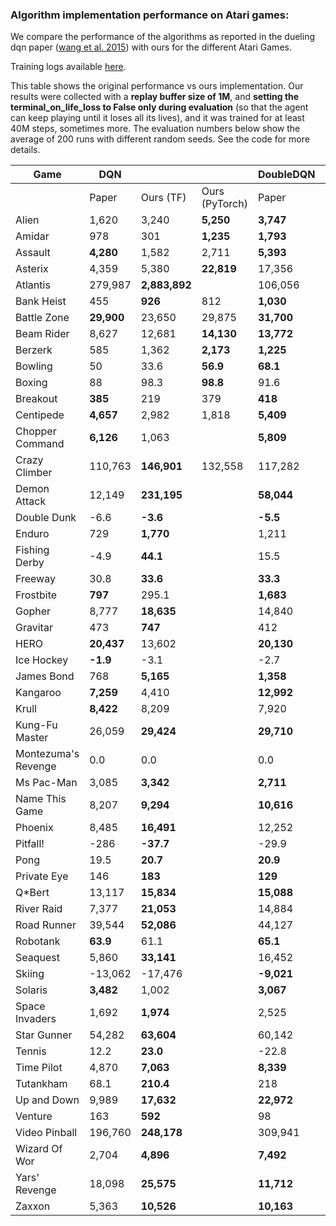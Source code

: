 ### Algorithm implementation performance on Atari games:
We compare the performance of the algorithms as reported in the dueling dqn paper ([wang et al. 2015](https://arxiv.org/pdf/1511.06581.pdf)) with ours for the different Atari Games.

Training logs available [here](https://tensorboard.dev/experiment/XzlbZcmoQkCeVPppg7BR7g).

This table shows the original performance vs ours implementation. Our results were collected with a **replay 
buffer size of 1M**, and **setting the terminal_on_life_loss to False only during evaluation** (so that the agent 
can keep playing until it loses all its lives), and it was trained for at least 40M steps, sometimes more.
The evaluation numbers below show the average of 200 runs with different random seeds. See the code for more
details.

|Game               |DQN       |              |               | DoubleDQN  |               | | DuelingDQN  |               |
|-------------------|----------|--------------|---------------|------------|---------------|-|-------------|---------------|
|                   |Paper     |Ours (TF)     |Ours (PyTorch) | Paper      | Ours (TF)     | Ours (PyTorch) | Paper       | Ours (TF)     |
|Alien              |1,620     |3,240         |**5,250**      | **3,747**  | 2,618         | | **4,461**   | 2,281         |
|Amidar             |978       |301           |**1,235**      | **1,793**  | 703           | | **2,354**   | 527           |
|Assault            |**4,280** |1,582         |2,711          | **5,393**  | 3,132         | | **4,621**   | 2,432         |
|Asterix            |4,359     |5,380         |**22,819**    | 17,356     | **19,031**    | | **28,188**  | 5,297         |
|Atlantis           |279,987   |**2,883,892** | | 106,056    | **2,774,910** | | 382,572     | **2,681,685** |
|Bank Heist         |455       |**926**       |812           | **1,030**  | 873           | | **1,611**   | 976           |
|Battle Zone        |**29,900**|23,650        |29,875        | **31,700** | 29,820        | | **37,150**  | 34,385        |
|Beam Rider         |8,627     |12,681        |**14,130**    | **13,772** | 9,978         | | **12,164**  | 8,607         |
|Berzerk            |585       |1,362         |**2,173**     | **1,225**  | 1,157         | | **1,472**   | 1,182         |
|Bowling            |50        |33.6          |**56.9**      | **68.1**   | 52.8          | | **65.5**    | 29.3          |
|Boxing             |88        |98.3          |**98.8**      | 91.6       | **99.2**      | | **99.4**    | 99.1          |
|Breakout           |**385**   |219           |379           | **418**    | 396.4         | | 345         | **402**       |
|Centipede          |**4,657** |2,982         |1,818         | **5,409**  | 2,211         | | **7,561**   | 2,516         |
|Chopper Command    |**6,126** |1,063         | | **5,809**  | 1,525         | | **11,215**  | 1,396         |
|Crazy Climber      |110,763   |**146,901**   |132,558       | 117,282    | **133,573**   | | **143,570** | 142,660       |
|Demon Attack       |12,149    |**231,195**   | | **58,044** | 23,389        | | 60,813      | **266,976**   |
|Double Dunk        |-6.6      |**-3.6**      | | **-5.5**   | -10.2         | | 0.1         | **0.5**       |
|Enduro             |729       |**1,770**     | | 1,211      | **1,728**     | | **2,258**   | 1,829         |
|Fishing Derby      |-4.9      |**44.1**      | | 15.5       | **28.1**      | | **46.4**    | 18.0          |
|Freeway            |30.8      |**33.6**      | | **33.3**   | 32.8          | | 0.0         | **33.1**      |
|Frostbite          |**797**   |295.1         | | **1,683**  | 224.1         | | **4,672**   | 1,498         |
|Gopher             |8,777     |**18,635**    | | 14,840     | **16,954**    | | 15,718      | **18,982**    |
|Gravitar           |473       |**747**       | | 412        | **616**       | | 588         | **715**       |
|HERO               |**20,437**|13,602        | | **20,130** | 15,039        | | **20,818**  | 14,652        |
|Ice Hockey         |**-1.9**  |-3.1          | | -2.7       | **-2.4**      | | **0.5**     | -2.8          |
|James Bond         |768       |**5,165**     | | **1,358**  | 1,143         | | **1,312**   | 1,131         |
|Kangaroo           |**7,259** |4,410         | | **12,992** | 5,508         | | **14,854**  | 4,601         |
|Krull              |**8,422** |8,209         | | 7,920      | **8,813**     | | **11,451**  | 8,407         |
|Kung-Fu Master     |26,059    |**29,424**    | | **29,710** | 24,916        | | 34,294      | **34,698**    |
|Montezuma's Revenge|0.0       |0.0           | | 0.0        | 0.0           | | 0.0         | 0.0           |
|Ms Pac-Man         |3,085     |**3,342**     | | **2,711**  | 2,578         | | **6,283**   | 3,132         |
|Name This Game     |8,207     |**9,294**     | | **10,616** | 10,313        | | **11,971**  | 9,315         |
|Phoenix            |8,485     |**16,491**    | | 12,252     | **15,866**    | | **23,092**  | 9,178         |
|Pitfall!           |-286      |**-37.7**     | | -29.9      | **-6.6**      | | **0.0**     | -88.4         |
|Pong               |19.5      |**20.7**      | | **20.9**   | 20.5          | | **21.0**    | 20.7          |
|Private Eye        |146       |**183**       | | **129**    | 116           | | 103         | **129**       |
|Q*Bert             |13,117    |**15,834**    | | **15,088** | 14,100        | | **19,220**  | 14,548        |
|River Raid         |7,377     |**21,053**    | | 14,884     | **19,931**    | | **21,162**  | 19,061        |
|Road Runner        |39,544    |**52,086**    | | 44,127     | **53,132**    | | **69,524**  | 52,061        |
|Robotank           |**63.9**  |61.1          | | **65.1**   | 62.1          | | **65.3**    | 62.0          |
|Seaquest           |5,860     |**33,141**    | | 16,452     | **40,700**    | | **50,254**  | 24,952        |
|Skiing             |-13,062   |-17,476       | | **-9,021** | -16,244       | | **-8,857**  | -29,975       |
|Solaris            |**3,482** |1,002         | | **3,067**  | 2,201         | | **2,250**   | 1,743         |
|Space Invaders     |1,692     |**1,974**     | | 2,525      | **5,239**     | | **6,427**   | 1,836         |
|Star Gunner        |54,282    |**63,604**    | | 60,142     | **77,646**    | | **89,238**  | 67,645        |
|Tennis             |12.2      |**23.0**      | | -22.8      | **23.0**      | | 5.1         | **21,2**      |
|Time Pilot         |4,870     |**7,063**     | | **8,339**  | 6,485         | | **11,666**  | 6,745         |
|Tutankham          |68.1      |**210.4**     | | 218        | **231**       | | 211         | **223**       |
|Up and Down        |9,989     |**17,632**    | | **22,972** | 20,235        | | **44,939**  | 24,880        |
|Venture            |163       |**592**       | | 98         | **614**       | | 497         | **1,092**     |
|Video Pinball      |196,760   |**248,178**   | | 309,941    | **338,382**   | | 98,209      | **284,487**   |
|Wizard Of Wor      |2,704     |**4,896**     | | **7,492**  | 5,769         | | **7,855**   | 4,224         |
|Yars' Revenge      |18,098    |**25,575**    | | **11,712** | 27,087        | | **49,622**  | 26,072        |
|Zaxxon             |5,363     |**10,526**    | | **10,163** | 9,706         | | **12,944**  | 10,925        |

